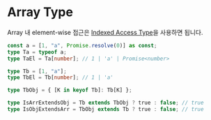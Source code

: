 # Array Type

Array 내 element-wise 접근은 [Indexed Access Type](../mapped_types/mapped_types.md#indexed-access-types)을 사용하면 됩니다.

```ts
const a = [1, "a", Promise.resolve(0)] as const;
type Ta = typeof a;
type TaEl = Ta[number]; // 1 | 'a' | Promise<number>

type Tb = [1, "a"];
type TbEl = Tb[number]; // 1 | 'a'

type TbObj = { [K in keyof Tb]: Tb[K] };

type IsArrExtendsObj = Tb extends TbObj ? true : false; // true
type IsObjExtendsArr = TbObj extends Tb ? true : false; // true
```
